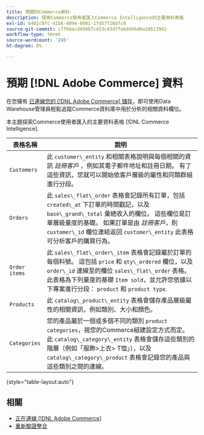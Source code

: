 ```yaml
---
title: 預期的Commerce資料
description: 探索Commerce使用者匯入Commerce Intelligence的主要資料表格
exl-id: b481c8fc-41b6-4094-8901-17d57f26bfc0
source-git-commit: c7f6bacd49487cd13c4347fe6dd46d6a10613942
workflow-type: tm+mt
source-wordcount: '245'
ht-degree: 0%

---
```


# 預期 [!DNL Adobe Commerce] 資料

在您擁有 [已連線您的 [!DNL Adobe Commerce] 儲存](../../../data-analyst/importing-data/integrations/magento.md)，即可使用Data Warehouse管理員輕鬆追蹤Commerce資料庫中用於分析的相關資料欄位。

本主題探索Commerce使用者匯入的主要資料表格 [!DNL Commerce Intelligence].

| **表格名稱** | **說明** |
|-----|-----|
| `Customers` | 此 `customer\_entity` 和相關表格說明與每個相關的資訊 *註冊客戶* ，例如其電子郵件地址和註冊日期。 有了這些資訊，您就可以開始依客戶層級的屬性和同類群組進行分段。 |
| `Orders` | 此 `sales\_flat\_order` 表格會記錄所有訂單，包括 `created\_at` 下訂單的時間戳記，以及 `base\_grand\_total` 彙總收入的欄位。 這些欄位是訂單層級量度的基礎。 如果訂單是由 *註冊客戶*，則 `customer\_id` 欄位連結返回  `customer\_entity` 此表格可分析客戶的購買行為。 |
| `Order items` | 此 `sales\_flat\_order\_item` 表格會記錄屬於訂單的每個料號。 這包括 `price` 和 `qty\_ordered` 欄位，以及 `order\_id` 連線至的欄位 `sales\_flat\_order` 表格。 此表格為下列量度的基礎 `Item sold`，並允許您依據以下專案進行分段： `product` 和 `product type`. |
| `Products` | 此 `catalog\_product\_entity` 表格會儲存產品層級屬性的相關資訊，例如類別、大小和顏色。 |
| `Categories` | 您的產品屬於一個或多個不同的類別 `product categories`，視您的Commerce組建設定方式而定。 此 `catalog\_category\_entity` 表格會儲存這些類別的階層（例如「服飾>上衣> T恤」），以及 `catalog\_category\_product` 表格會記錄您的產品與這些類別之間的連線。 |

{style="table-layout:auto"}

## 相關

* [正在連線 [!DNL Adobe Commerce]](../integrations/magento.md)
* [重新驗證整合](https://experienceleague.adobe.com/docs/commerce-knowledge-base/kb/how-to/mbi-reauthenticating-integrations.html)
